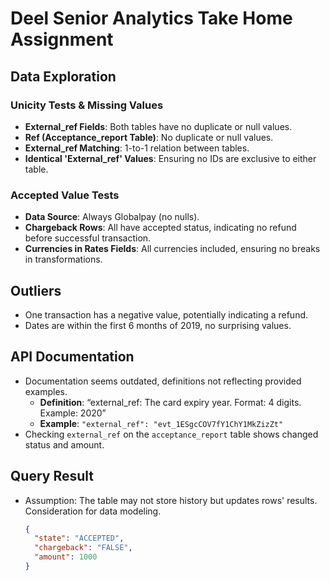 # Deel Senior Analytics Take Home Assignment

## Data Exploration

### Unicity Tests & Missing Values
- **External_ref Fields**: Both tables have no duplicate or null values.
- **Ref (Acceptance_report Table)**: No duplicate or null values.
- **External_ref Matching**: 1-to-1 relation between tables.
- **Identical 'External_ref' Values**: Ensuring no IDs are exclusive to either table.

### Accepted Value Tests
- **Data Source**: Always Globalpay (no nulls).
- **Chargeback Rows**: All have accepted status, indicating no refund before successful transaction.
- **Currencies in Rates Fields**: All currencies included, ensuring no breaks in transformations.

## Outliers
- One transaction has a negative value, potentially indicating a refund.
- Dates are within the first 6 months of 2019, no surprising values.

## API Documentation
- Documentation seems outdated, definitions not reflecting provided examples.
  - **Definition**: “external_ref: The card expiry year. Format: 4 digits. Example: 2020”
  - **Example**: `"external_ref": "evt_1ESgcCOV7fY1ChY1MkZizZt"`
- Checking `external_ref` on the `acceptance_report` table shows changed status and amount.

## Query Result
- Assumption: The table may not store history but updates rows' results. Consideration for data modeling.
  ```json
  {
    "state": "ACCEPTED",
    "chargeback": "FALSE",
    "amount": 1000
  }
